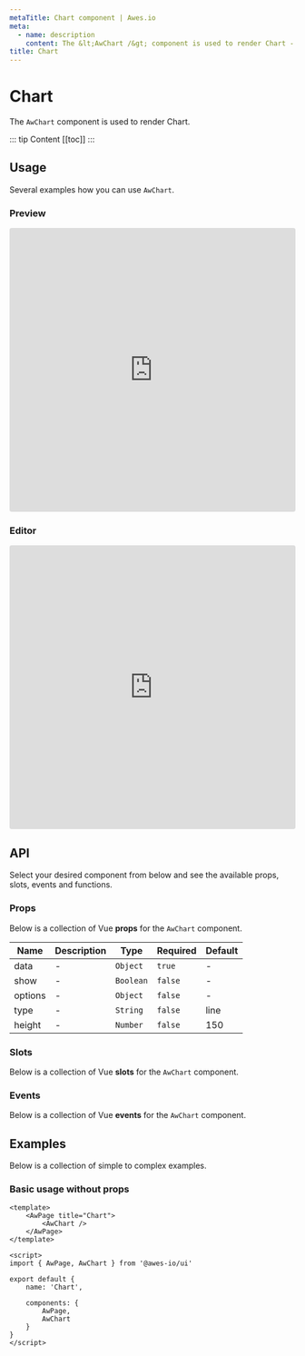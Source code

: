 ```yaml
---
metaTitle: Chart сomponent | Awes.io
meta:
  - name: description
    content: The &lt;AwChart /&gt; component is used to render Chart - UI Vue component for Awes.io.
title: Chart
---
```

# Chart

The `AwChart` component is used to render Chart.

::: tip Content
[[toc]]
:::

## Usage
Several examples how you can use `AwChart`.

### Preview
<iframe
     src='https://codesandbox.io/embed/github/awes-io/client/tree/master/examples/basic-ui?autoresize=1&fontsize=14&hidenavigation=1&initialpath=%2Faw-chart&module=%2Fpages%2Faw-chart.vue&theme=dark&view=preview'
     style='width:100%; height:500px; border:0; border-radius: 4px; overflow:hidden;'
     title='basic-ui'
     allow='geolocation; microphone; camera; midi; vr; accelerometer; gyroscope; payment; ambient-light-sensor; encrypted-media; usb'
     sandbox='allow-modals allow-forms allow-popups allow-scripts allow-same-origin'
   ></iframe>

### Editor
<iframe
     src='https://codesandbox.io/embed/github/awes-io/client/tree/master/examples/basic-ui?autoresize=1&fontsize=14&hidenavigation=1&initialpath=%2Faw-chart&module=%2Fpages%2Faw-chart.vue&theme=dark&view=editor'
     style='width:100%; height:500px; border:0; border-radius: 4px; overflow:hidden;'
     title='basic-ui'
     allow='geolocation; microphone; camera; midi; vr; accelerometer; gyroscope; payment; ambient-light-sensor; encrypted-media; usb'
     sandbox='allow-modals allow-forms allow-popups allow-scripts allow-same-origin'
   ></iframe>

## API
Select your desired component from below and see the available props, slots, events and functions.

### Props
Below is a collection of Vue **props** for the `AwChart` component.
<!-- @vuese:AwChart:props:start -->
|Name|Description|Type|Required|Default|
|---|---|---|---|---|
|data|-|`Object`|`true`|-|
|show|-|`Boolean`|`false`|-|
|options|-|`Object`|`false`|-|
|type|-|`String`|`false`|line|
|height|-|`Number`|`false`|150|

<!-- @vuese:AwChart:props:end -->




### Slots
Below is a collection of Vue **slots** for the `AwChart` component.
<!-- @vuese:AwChart:slots:start -->

<!-- @vuese:AwChart:slots:end -->

### Events
Below is a collection of Vue **events** for the `AwChart` component.
<!-- @vuese:AwChart:events:start -->

<!-- @vuese:AwChart:events:end -->
## Examples
Below is a collection of simple to complex examples.

### Basic usage without props
```vue
<template>
    <AwPage title="Chart">
        <AwChart />
    </AwPage>
</template>

<script>
import { AwPage, AwChart } from '@awes-io/ui'

export default {
    name: 'Chart',

    components: {
        AwPage,
        AwChart
    }
}
</script>

```

